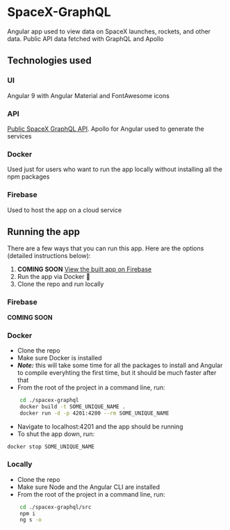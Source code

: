 # SpaceX-GraphQL

Angular app used to view data on SpaceX launches, rockets, and other data. Public API data fetched with GraphQL and Apollo

## Technologies used

### UI

Angular 9 with Angular Material and FontAwesome icons

### API

[Public SpaceX GraphQL API](https://api.spacex.land/graphql/). Apollo for Angular used to generate the services

### Docker

Used just for users who want to run the app locally without installing all the npm packages

### Firebase

Used to host the app on a cloud service 

## Running the app
There are a few ways that you can run this app. Here are the options (detailed instructions below):

1. **COMING SOON** [View the built app on Firebase](https://spacex-graphql-viewer.web.app/)
2. Run the app via Docker 🐋
3. Clone the repo and run locally

### Firebase

**COMING SOON**

### Docker

* Clone the repo
* Make sure Docker is installed
* ***Note:*** this will take some time for all the packages to install and Angular to compile everyhting the first time, but it should be much faster after that 
* From the root of the project in a command line, run:
``` bash
    cd ./spacex-graphql
    docker build -t SOME_UNIQUE_NAME .
    docker run -d -p 4201:4200 --rm SOME_UNIQUE_NAME
```
* Navigate to localhost:4201 and the app should be running
* To shut the app down, run: 
```bash 
docker stop SOME_UNIQUE_NAME
```

### Locally

* Clone the repo
* Make sure Node and the Angular CLI are installed
* From the root of the project in a command line, run:
``` bash
    cd ./spacex-graphql/src
    npm i
    ng s -o 
```
